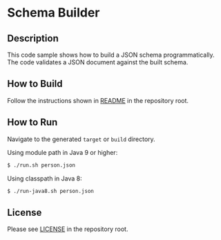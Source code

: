 # Schema Builder

## Description

This code sample shows how to build a JSON schema programmatically.
The code validates a JSON document against the built schema.

## How to Build

Follow the instructions shown in [README](../README.md) in the repository root.

## How to Run

Navigate to the generated `target` or `build` directory.

Using module path in Java 9 or higher:

```bash
$ ./run.sh person.json
```

Using classpath in Java 8:

```bash
$ ./run-java8.sh person.json
```

## License

Please see [LICENSE](../LICENSE) in the repository root.

[Java API for JSON Processing]: https://eclipse-ee4j.github.io/jsonp/
